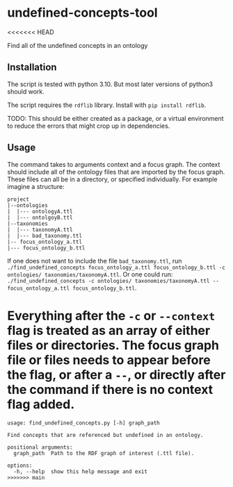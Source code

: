 # undefined-concepts-tool
<<<<<<< HEAD

Find all of the undefined concepts in an ontology

## Installation

The script is tested with python 3.10. But most later versions of python3 should work.

The script requires the `rdflib` library. Install with `pip install rdflib`.

TODO: This should be either created as a package, or a virtual environment to reduce the
errors that might crop up in dependencies.

## Usage

The command takes to arguments context and a focus graph. The context should include all of the
ontology files that are imported by the focus graph. These files can all be in a directory, or specified
individually.
For example imagine a structure:

```
project
|--ontologies
|  |--- ontologyA.ttl
|  |--- ontolgoyB.ttl
|--taxonomies
|  |--- taxonomyA.ttl
|  |--- bad_taxonomy.ttl
|-- focus_ontology_a.ttl
|--- focus_ontology_b.ttl
```

If one does not want to include the file `bad_taxonomy.ttl`, run `./find_undefined_concepts focus_ontology_a.ttl focus_ontology_b.ttl -c ontologies/ taxonomies/taxonomyA.ttl`.
Or one could run: `./find_undefined_concepts -c ontologies/ taxonomies/taxonomyA.ttl -- focus_ontology_a.ttl focus_ontology_b.ttl`.

Everything after the `-c` or `--context` flag is treated as an array of either files or directories. The focus graph file or files needs to appear before the flag, or after a `--`, or directly after the command if there is no context flag added.
=======
```
usage: find_undefined_concepts.py [-h] graph_path

Find concepts that are referenced but undefined in an ontology.

positional arguments:
  graph_path  Path to the RDF graph of interest (.ttl file).

options:
  -h, --help  show this help message and exit
>>>>>>> main
